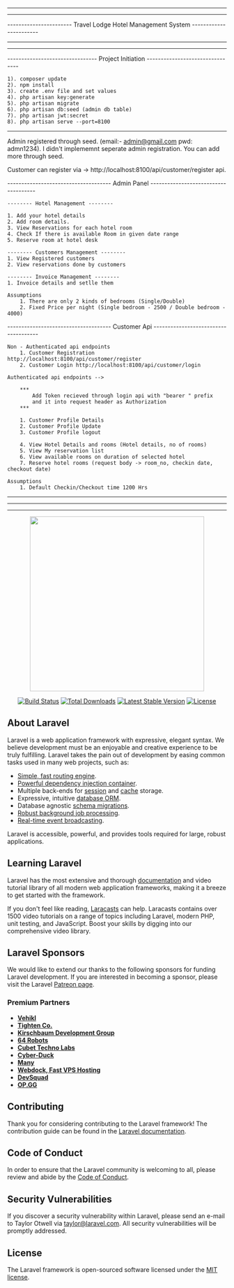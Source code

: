 ----------------------------------------------------------------------------------------
-----------------------                                          -----------------------
-----------------------   Travel Lodge Hotel Management System   -----------------------
-----------------------                                          -----------------------
----------------------------------------------------------------------------------------

--------------------------------   Project Initiation   --------------------------------

    1). composer update
    2). npm install
    3). create .env file and set values
    4). php artisan key:generate
    5). php artisan migrate
    6). php artisan db:seed (admin db table)
    7). php artisan jwt:secret
    8). php artisan serve --port=8100

----------------------------------------------------------------------------------------

Admin registered through seed. (email:- admin@gmail.com pwd: admn1234).
I didn't implememnt seperate admin registration. You can add more through seed.

Customer can register via -> http://localhost:8100/api/customer/register api.



------------------------------------- Admin  Panel -------------------------------------

    -------- Hotel Management --------

    1. Add your hotel details
    2. Add room details.
    3. View Reservations for each hotel room
    4. Check If there is available Room in given date range
    5. Reserve room at hotel desk

    -------- Customers Management --------
    1. View Registered customers
    2. View reservations done by customers

    -------- Invoice Management --------
    1. Invoice details and setlle them

    Assumptions
        1. There are only 2 kinds of bedrooms (Single/Double)
        2. Fixed Price per night (Single bedroom - 2500 / Double bedroom - 4000)


------------------------------------- Customer Api  -------------------------------------

    Non - Authenticated api endpoints
        1. Customer Registration http://localhost:8100/api/customer/register
        2. Customer Login http://localhost:8100/api/customer/login

    Authenticated api endpoints -->
        
        ***
            Add Token recieved through login api with "bearer " prefix 
            and it into request header as Authorization
        ***
        
        1. Customer Profile Details
        2. Customer Profile Update
        3. Customer Profile logout
    
        4. View Hotel Details and rooms (Hotel details, no of rooms)
        5. View My reservation list
        6. View available rooms on duration of selected hotel
        7. Reserve hotel rooms (request body -> room_no, checkin date, checkout date)

    Assumptions
        1. Default Checkin/Checkout time 1200 Hrs

----------------------------------------------------------------------------------------
----------------------------------------------------------------------------------------
----------------------------------------------------------------------------------------


<p align="center"><img src="https://res.cloudinary.com/dtfbvvkyp/image/upload/v1566331377/laravel-logolockup-cmyk-red.svg" width="400"></p>

<p align="center">
<a href="https://travis-ci.org/laravel/framework"><img src="https://travis-ci.org/laravel/framework.svg" alt="Build Status"></a>
<a href="https://packagist.org/packages/laravel/framework"><img src="https://poser.pugx.org/laravel/framework/d/total.svg" alt="Total Downloads"></a>
<a href="https://packagist.org/packages/laravel/framework"><img src="https://poser.pugx.org/laravel/framework/v/stable.svg" alt="Latest Stable Version"></a>
<a href="https://packagist.org/packages/laravel/framework"><img src="https://poser.pugx.org/laravel/framework/license.svg" alt="License"></a>
</p>

## About Laravel

Laravel is a web application framework with expressive, elegant syntax. We believe development must be an enjoyable and creative experience to be truly fulfilling. Laravel takes the pain out of development by easing common tasks used in many web projects, such as:

- [Simple, fast routing engine](https://laravel.com/docs/routing).
- [Powerful dependency injection container](https://laravel.com/docs/container).
- Multiple back-ends for [session](https://laravel.com/docs/session) and [cache](https://laravel.com/docs/cache) storage.
- Expressive, intuitive [database ORM](https://laravel.com/docs/eloquent).
- Database agnostic [schema migrations](https://laravel.com/docs/migrations).
- [Robust background job processing](https://laravel.com/docs/queues).
- [Real-time event broadcasting](https://laravel.com/docs/broadcasting).

Laravel is accessible, powerful, and provides tools required for large, robust applications.

## Learning Laravel

Laravel has the most extensive and thorough [documentation](https://laravel.com/docs) and video tutorial library of all modern web application frameworks, making it a breeze to get started with the framework.

If you don't feel like reading, [Laracasts](https://laracasts.com) can help. Laracasts contains over 1500 video tutorials on a range of topics including Laravel, modern PHP, unit testing, and JavaScript. Boost your skills by digging into our comprehensive video library.

## Laravel Sponsors

We would like to extend our thanks to the following sponsors for funding Laravel development. If you are interested in becoming a sponsor, please visit the Laravel [Patreon page](https://patreon.com/taylorotwell).

### Premium Partners

- **[Vehikl](https://vehikl.com/)**
- **[Tighten Co.](https://tighten.co)**
- **[Kirschbaum Development Group](https://kirschbaumdevelopment.com)**
- **[64 Robots](https://64robots.com)**
- **[Cubet Techno Labs](https://cubettech.com)**
- **[Cyber-Duck](https://cyber-duck.co.uk)**
- **[Many](https://www.many.co.uk)**
- **[Webdock, Fast VPS Hosting](https://www.webdock.io/en)**
- **[DevSquad](https://devsquad.com)**
- **[OP.GG](https://op.gg)**

## Contributing

Thank you for considering contributing to the Laravel framework! The contribution guide can be found in the [Laravel documentation](https://laravel.com/docs/contributions).

## Code of Conduct

In order to ensure that the Laravel community is welcoming to all, please review and abide by the [Code of Conduct](https://laravel.com/docs/contributions#code-of-conduct).

## Security Vulnerabilities

If you discover a security vulnerability within Laravel, please send an e-mail to Taylor Otwell via [taylor@laravel.com](mailto:taylor@laravel.com). All security vulnerabilities will be promptly addressed.

## License

The Laravel framework is open-sourced software licensed under the [MIT license](https://opensource.org/licenses/MIT).
